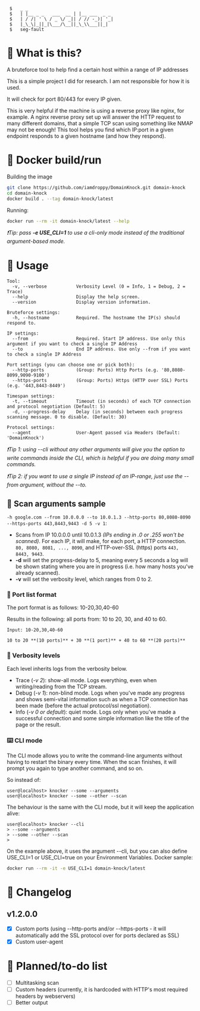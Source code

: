 ```
 $   _ _
 $   | |__ _ _   ___  __ | |__ ___  _ _
 $   | / /| ' \ / _ \/ _|| / // -_)| '_|
 $   |_\_\|_||_|\___/\__||_\_\\___||_|
 $   seg-fault
```

# 🤷 What is this?

A bruteforce tool to help find a certain host within a range of IP addresses 

This is a simple project I did for research. I am not responsible for how it is used. 

It will check for port 80/443 for every IP given.

This is very helpful if the machine is using a reverse proxy like nginx, for example. A nginx reverse proxy set up will answer the HTTP request to many different domains, that a simple TCP scan using something like NMAP may not be enough! This tool helps you find which IP:port in a given endpoint responds to a given hostname (and how they respond).

# 🔨 Docker build/run

Building the image
```bash
git clone https://github.com/iamdroppy/DomainKnock.git domain-knock
cd domain-knock
docker build . --tag domain-knock/latest
```

Running:
```bash
docker run --rm -it domain-knock/latest --help
```

*❗Tip: pass **-e USE_CLI=1** to use a cli-only mode instead of the traditional argument-based mode.*

# 🔖 Usage

```
Tool:
  -v, --verbose           Verbosity Level (0 = Info, 1 = Debug, 2 = Trace)
  --help                  Display the help screen.
  --version               Display version information.

Bruteforce settings:
  -h, --hostname          Required. The hostname the IP(s) should respond to.

IP settings:
  --from                  Required. Start IP address. Use only this argument if you want to check a single IP Address
  --to                    End IP address. Use only --from if you want to check a single IP Address

Port settings (you can choose one or pick both):
  --http-ports            (Group: Ports) Http Ports (e.g. '80,8080-8099,9090-9100')
  --https-ports           (Group: Ports) Https (HTTP over SSL) Ports (e.g. '443,8443-8449')

Timespan settings:
  -t, --timeout           Timeout (in seconds) of each TCP connection and protocol negotiation (Default: 5)
  -d, --progress-delay    Delay (in seconds) between each progress scanning message. 0 to disable. (Default: 30)

Protocol settings:
  --agent                 User-Agent passed via Headers (Default: 'DomainKnock')
  ```
*❗Tip 1: using --cli without any other arguments will give you the option to write commands inside the CLI, which is helpful if you are doing many small commands.*

*❗Tip 2: if you want to use a single IP instead of an IP-range, just use the --from argument, without the --to.*

## 🎀 Scan arguments sample

`-h google.com --from 10.0.0.0 --to 10.0.1.3 --http-ports 80,8080-8090 --https-ports 443,8443,9443 -d 5 -v 1`:
 - Scans from IP 10.0.0.0 until 10.0.1.3 *(IPs ending in .0 or .255 won't be scanned)*. For each IP, it will make, for each port, a HTTP connection. `80, 8080, 8081, ..., 8090`, and HTTP-over-SSL (https) ports `443, 8443, 9443`.
 - **-d** will set the progress-delay to 5, meaning every 5 seconds a log will be shown stating where you are in progress (i.e. how many hosts you've already scanned).
 - **-v** will set the verbosity level, which ranges from 0 to 2.

### 🧱 Port list format
The port format is as follows: 10-20,30,40-60

Results in the following: all ports from: 10 to 20, 30, and 40 to 60.
```
Input: 10-20,30,40-60

10 to 20 **(10 ports)** + 30 **(1 port)** + 40 to 60 **(20 ports)**
```
### 🧭 Verbosity levels

Each level inherits logs from the verbosity below.

 - Trace (*-v 2*): show-all mode. Logs everything, even when writing/reading from the TCP stream.
 - Debug (*-v 1*): non-blind mode. Logs when you've made any progress and shows semi-vital information such as when a TCP connection has been made (before the actual protocol/ssl negotiation).
 - Info (*-v 0 or default*): quiet mode. Logs only when you've made a successful connection and some simple information like the title of the page or the result.

### ⌨️ CLI mode

The CLI mode allows you to write the command-line arguments without having to restart the binary every time. When the scan finishes, it will prompt you again to type another command, and so on.

So instead of:
```
user@localhost> knocker --some --arguments
user@localhost> knocker --some --other --scan
```

The behaviour is the same with the CLI mode, but it will keep the application alive:
```
user@localhost> knocker --cli
> --some --arguments
> --some --other --scan
>
```

On the example above, it uses the argument --cli, but you can also define USE_CLI=1 or USE_CLI=true on your Environment Variables. Docker sample:
```bash
docker run --rm -it -e USE_CLI=1 domain-knock/latest
```

# 📗 Changelog

## v1.2.0.0
   - [x] Custom ports (using --http-ports and/or --https-ports - it will automatically add the SSL protocol over for ports declared as SSL) 
   - [x] Custom user-agent

# 📕 Planned/to-do list

   - [ ] Multitasking scan
   - [ ] Custom headers (currently, it is hardcoded with HTTP's most required headers by webservers)
   - [ ] Better output
